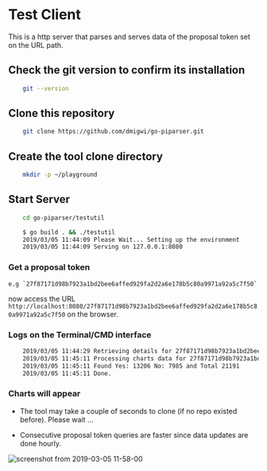 # Test Client

This is a http server that parses and serves data of the proposal token set on the URL path.


## Check the git version to confirm its installation

```bash
    git --version
```

## Clone this repository

```bash
    git clone https://github.com/dmigwi/go-piparser.git
```

## Create the tool clone directory

```bash
    mkdir -p ~/playground
```

## Start Server

```bash
    cd go-piparser/testutil

    $ go build . && ./testutil
    2019/03/05 11:44:09 Please Wait... Setting up the environment
    2019/03/05 11:44:09 Serving on 127.0.0.1:8080

```

### Get a proposal token

    e.g `27f87171d98b7923a1bd2bee6affed929fa2d2a6e178b5c80a9971a92a5c7f50`

now access the URL `http://localhost:8080/27f87171d98b7923a1bd2bee6affed929fa2d2a6e178b5c80a9971a92a5c7f50` on the browser.


### Logs on the Terminal/CMD interface

```bash
    2019/03/05 11:44:29 Retrieving details for 27f87171d98b7923a1bd2bee6affed929fa2d2a6e178b5c80a9971a92a5c7f50 ...
    2019/03/05 11:45:11 Processing charts data for 27f87171d98b7923a1bd2bee6affed929fa2d2a6e178b5c80a9971a92a5c7f50 ...
    2019/03/05 11:45:11 Found Yes: 13206 No: 7985 and Total 21191 
    2019/03/05 11:45:11 Done.
```

### Charts will appear

- The tool may take a couple of seconds to clone (if no repo existed before). Please wait ...

- Consecutive proposal token queries are faster since data updates are done hourly.


![screenshot from 2019-03-05 11-58-00](https://user-images.githubusercontent.com/22055953/53793018-11c29d80-3f3e-11e9-911d-819a3e526f62.png)
